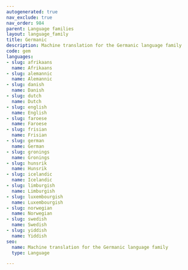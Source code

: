 ```yaml
---
autogenerated: true
nav_exclude: true
nav_order: 984
parent: Language families
layout: language_family
title: Germanic
description: Machine translation for the Germanic language family
code: gem
languages:
- slug: afrikaans
  name: Afrikaans
- slug: alemannic
  name: Alemannic
- slug: danish
  name: Danish
- slug: dutch
  name: Dutch
- slug: english
  name: English
- slug: faroese
  name: Faroese
- slug: frisian
  name: Frisian
- slug: german
  name: German
- slug: gronings
  name: Gronings
- slug: hunsrik
  name: Hunsrik
- slug: icelandic
  name: Icelandic
- slug: limburgish
  name: Limburgish
- slug: luxembourgish
  name: Luxembourgish
- slug: norwegian
  name: Norwegian
- slug: swedish
  name: Swedish
- slug: yiddish
  name: Yiddish
seo:
  name: Machine translation for the Germanic language family
  type: Language

---
```


